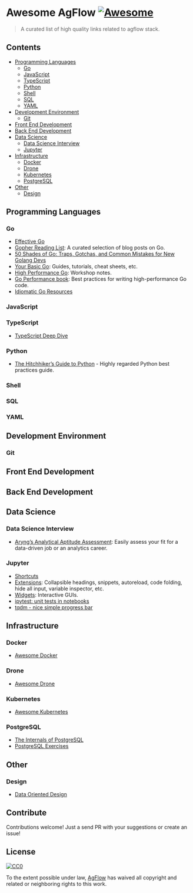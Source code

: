 # Awesome AgFlow [![Awesome](https://awesome.re/badge.svg)](https://awesome.re)

> A curated list of high quality links related to agflow stack.

## Contents
- [Programming Languages](#programming-languages)
  - [Go](#go)
  - [JavaScript](#javascript)
  - [TypeScript](#typescript)
  - [Python](#python)
  - [Shell](#python)
  - [SQL](#sql)
  - [YAML](#yaml)
- [Development Environment](#development-environment)
  - [Git](#git)
- [Front End Development](#front-end-development)
- [Back End Development](#back-end-development)
- [Data Science](#data-science)
  - [Data Science Interview](#data-science-interview)
  - [Jupyter](#jupyter)
- [Infrastructure](#infrastructure)
  - [Docker](#docker)
  - [Drone](#drone)
  - [Kubernetes](#kubernetes)
  - [PostgreSQL](#postgresql)
- [Other](#other)
    - [Design](#design)

## Programming Languages

### Go
- [Effective Go](https://golang.org/doc/effective_go.html)
- [Gopher Reading List](https://github.com/enocom/gopher-reading-list): A curated selection of blog posts on Go.
- [50 Shades of Go: Traps, Gotchas, and Common Mistakes for New Golang Devs](http://devs.cloudimmunity.com/gotchas-and-common-mistakes-in-go-golang/)
- [Your Basic Go](https://yourbasic.org/golang/): Guides, tutorials, cheat sheets, etc.
- [High Performance Go](https://dave.cheney.net/high-performance-go-workshop/dotgo-paris.html): Workshop notes.
- [Go Performance book](https://github.com/dgryski/go-perfbook): Best practices for writing high-performance Go code.
- [Idiomatic Go Resources](https://medium.com/@dgryski/idiomatic-go-resources-966535376dba)

### JavaScript

### TypeScript
- [TypeScript Deep Dive](https://github.com/basarat/typescript-book)

### Python
- [The Hitchhiker’s Guide to Python](https://docs.python-guide.org/) - Highly regarded Python best practices guide.

### Shell
### SQL
### YAML


## Development Environment

### Git
## Front End Development
## Back End Development
## Data Science

### Data Science Interview
- [Aryng’s Analytical Aptitude Assessment](https://aryng.com/aryngs-analytical-aptitude-assessment/): Easily assess your fit for a data-driven job or an analytics career.

### Jupyter
- [Shortcuts](https://www.cheatography.com/weidadeyue/cheat-sheets/jupyter-notebook/)
- [Extensions](https://jupyter-contrib-nbextensions.readthedocs.io/en/latest/nbextensions.html): Collapsible headings, snippets, autoreload, code folding, hide all input, variable inspector, etc.
- [Widgets](https://ipywidgets.readthedocs.io/en/stable/examples/Widget%20Basics.html):  Interactive GUIs.
- [ipytest: unit tests in notebooks](https://pypi.org/project/ipytest/)
- [tqdm - nice simple progress bar](https://github.com/tqdm/tqdm#ipython-jupyter-integration)

## Infrastructure

### Docker
- [Awesome Docker](https://github.com/veggiemonk/awesome-docker)

### Drone
- [Awesome Drone](https://github.com/drone/awesome-drone)

### Kubernetes
- [Awesome Kubernetes](https://github.com/ramitsurana/awesome-kubernetes)

### PostgreSQL
- [The Internals of PostgreSQL](http://www.interdb.jp/pg/index.html)
- [PostgreSQL Exercises](https://pgexercises.com/)

## Other

### Design
- [Data Oriented Design](https://github.com/dbartolini/data-oriented-design)

## Contribute

Contributions welcome! Just a send PR with your suggestions or create an issue!


## License

[![CC0](http://mirrors.creativecommons.org/presskit/buttons/88x31/svg/cc-zero.svg)](https://creativecommons.org/publicdomain/zero/1.0)

To the extent possible under law, [AgFlow](https://github.com/agflow) has waived all copyright and
related or neighboring rights to this work.
